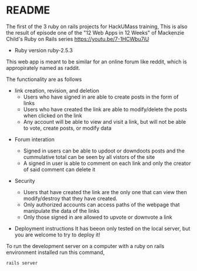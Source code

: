 # README

The first of the 3 ruby on rails projects for HackUMass training,
This is also the result of episode one of the "12 Web Apps in 12 Weeks" of Mackenzie Child's Ruby on Rails series https://youtu.be/7-1HCWbu7iU

* Ruby version
ruby-2.5.3

This web app is meant to be similar for an online forum like reddit, which is appropirately named as raddit.

The functionality are as follows

* link creation, revision, and deletion
  * Users who have signed in are able to create posts in the form of links
  * Users who have created the link are able to modify/delete the posts when clicked on the link
  * Any account will be able to view and visit a link, but will not be able to vote, create posts, or modify data

+ Forum interation
  * Signed in users can be able to updoot or downdoots posts and the cummulative total can be seen by all vistors of the site
  * A signed in user is able to comment on each link and only the creator of said comment can delete it

+ Security
  * Users that have created the link are the only one that can view then modify/destroy that they have created.
  * Only authorized accounts can access paths of the webpage that manipulate the data of the links
  * Only those signed in are allowed to upvote or downvote a link

* Deployment instructions 
It has beeon only tested on the local server, but you are welcome to try to deploy it! 

To run the development server on a computer with a ruby on rails environment installed run this command,

```
rails server
```